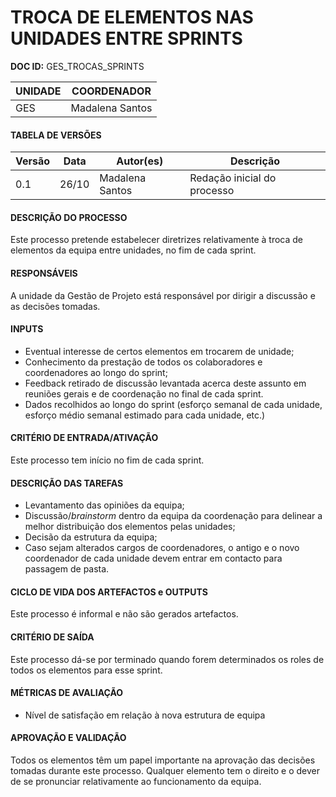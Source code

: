 # TROCA DE ELEMENTOS NAS UNIDADES ENTRE SPRINTS

**DOC ID:** GES_TROCAS_SPRINTS

| UNIDADE | COORDENADOR |
|---------|-------------|
|GES|Madalena Santos|

#### TABELA DE VERSÕES

| Versão | Data | Autor(es) | Descrição
|---|---|---|---
|0.1|26/10|Madalena Santos|Redação inicial do processo|

#### DESCRIÇÃO DO PROCESSO

Este processo pretende estabelecer diretrizes relativamente à troca de elementos da equipa entre unidades, no fim de cada sprint.

#### RESPONSÁVEIS

A unidade da Gestão de Projeto está responsável por dirigir a discussão e as decisões tomadas.

#### INPUTS

* Eventual interesse de certos elementos em trocarem de unidade;
* Conhecimento da prestação de todos os colaboradores e coordenadores ao longo do sprint;
* Feedback retirado de discussão levantada acerca deste assunto em reuniões gerais e de coordenação no final de cada sprint.
* Dados recolhidos ao longo do sprint (esforço semanal de cada unidade, esforço médio semanal estimado para cada unidade, etc.)

#### CRITÉRIO DE ENTRADA/ATIVAÇÃO

Este processo tem início no fim de cada sprint.

#### DESCRIÇÃO DAS TAREFAS

* Levantamento das opiniões da equipa;
* Discussão/_brainstorm_ dentro da equipa da coordenação para delinear a melhor distribuição dos elementos pelas unidades;
* Decisão da estrutura da equipa;
* Caso sejam alterados cargos de coordenadores, o antigo e o novo coordenador de cada unidade devem entrar em contacto para passagem de pasta.

#### CICLO DE VIDA DOS ARTEFACTOS e OUTPUTS

Este processo é informal e não são gerados artefactos.

#### CRITÉRIO DE SAÍDA

Este processo dá-se por terminado quando forem determinados os roles de todos os elementos para esse sprint.

#### MÉTRICAS DE AVALIAÇÃO

* Nível de satisfação em relação à nova estrutura de equipa

#### APROVAÇÃO E VALIDAÇÃO

Todos os elementos têm um papel importante na aprovação das decisões tomadas durante este processo. Qualquer elemento tem o direito e o dever de se pronunciar relativamente ao funcionamento da equipa. 
